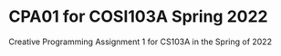 # CPA01 for COSI103A Spring 2022
Creative Programming Assignment 1 for CS103A in the Spring of 2022
